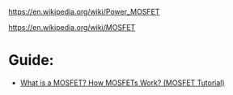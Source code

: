 https://en.wikipedia.org/wiki/Power_MOSFET

https://en.wikipedia.org/wiki/MOSFET

# Guide:
- [What is a MOSFET? How MOSFETs Work? (MOSFET Tutorial)](https://youtu.be/DLd5dUychY8)
